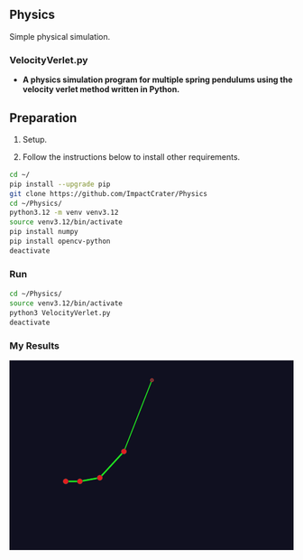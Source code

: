 ## Physics
Simple physical simulation.

### VelocityVerlet.py
- **A physics simulation program for multiple spring pendulums using the velocity verlet method written in Python.**

## Preparation

1. Setup.

1. Follow the instructions below to install other requirements.
```bash
cd ~/
pip install --upgrade pip
git clone https://github.com/ImpactCrater/Physics
cd ~/Physics/
python3.12 -m venv venv3.12
source venv3.12/bin/activate
pip install numpy
pip install opencv-python
deactivate
```

### Run

```bash
cd ~/Physics/
source venv3.12/bin/activate
python3 VelocityVerlet.py
deactivate
```

### My Results

<div align="center">
	<img src="images/VelocityVerlet-(2024-10-20)-SS-1.png"/>
</div>
</a>
